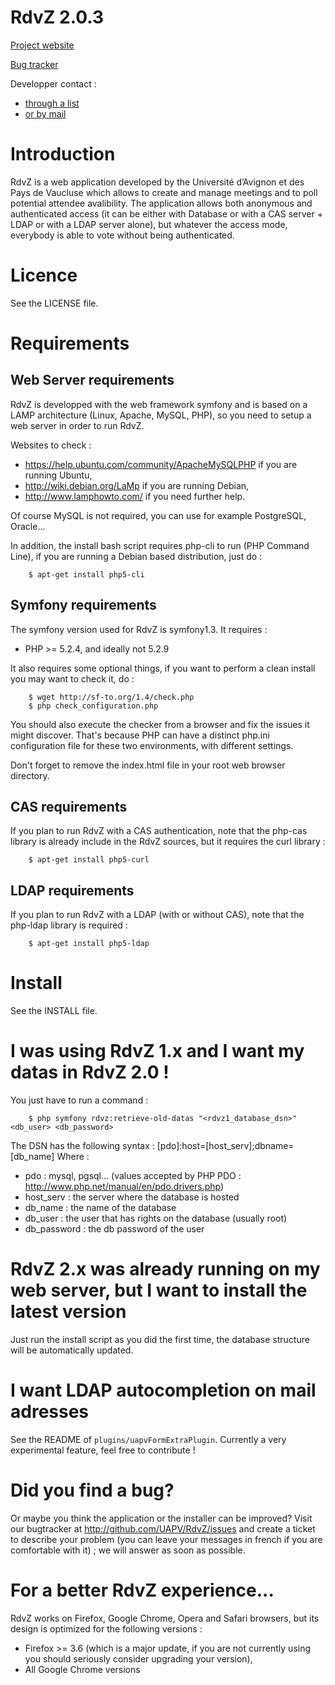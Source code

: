 # RdvZ 2.0.3


[Project website](http://gpl.univ-avignon.fr/rdvz/)


[Bug tracker](http://github.com/UAPV/RdvZ/issues)

Developper contact :  

* [through a list](https://listes.univ-avignon.fr/wws/info/gpl)
* [or by mail](romain.deveaud@univ-avignon.fr)



Introduction
============

RdvZ is a web application developed by the Université d’Avignon et des Pays 
de Vaucluse which allows to create and manage meetings and to poll potential 
attendee avalibility. The application allows both anonymous and authenticated 
access (it can be either with Database or with a CAS server + LDAP or with a 
LDAP server alone), but whatever the access mode, everybody is able to vote 
without being authenticated.



Licence
=======

See the LICENSE file.



Requirements
============

Web Server requirements
-----------------------

RdvZ is developped with the web framework symfony and is based on a LAMP
architecture (Linux, Apache, MySQL, PHP), so you need to setup a web server 
in order to run RdvZ. 

Websites to check :

* https://help.ubuntu.com/community/ApacheMySQLPHP if you are running Ubuntu, 
* http://wiki.debian.org/LaMp if you are running Debian,
* http://www.lamphowto.com/ if you need further help.

Of course MySQL is not required, you can use for example PostgreSQL, Oracle...

In addition, the install bash script requires php-cli to run (PHP Command Line),
if you are running a Debian based distribution, just do :

        $ apt-get install php5-cli
 

Symfony requirements
--------------------

The symfony version used for RdvZ is symfony1.3. It requires :

* PHP >= 5.2.4, and ideally not 5.2.9

It also requires some optional things, if you want to perform a clean install
you may want to check it, do :

        $ wget http://sf-to.org/1.4/check.php
        $ php check_configuration.php

You should also execute the checker from a browser and fix the issues it might 
discover. That's because PHP can have a distinct php.ini configuration file for 
these two environments, with different settings.

Don't forget to remove the index.html file in your root web browser directory.


CAS requirements
----------------

If you plan to run RdvZ with a CAS authentication, note that the php-cas library
is already include in the RdvZ sources, but it requires the curl library :

        $ apt-get install php5-curl


LDAP requirements
-----------------

If you plan to run RdvZ with a LDAP (with or without CAS), note that the php-ldap
library is required :

        $ apt-get install php5-ldap



Install
=======

See the INSTALL file.



I was using RdvZ 1.x and I want my datas in RdvZ 2.0 !
======================================================

You just have to run a command : 

        $ php symfony rdvz:retrieve-old-datas "<rdvz1_database_dsn>" <db_user> <db_password>

The DSN has the following syntax : [pdo]:host=[host_serv];dbname=[db_name]
Where :

* pdo         : mysql, pgsql... (values accepted by PHP PDO : http://www.php.net/manual/en/pdo.drivers.php)
* host_serv   : the server where the database is hosted
* db_name     : the name of the database 
* db_user     : the user that has rights on the database (usually root)
* db_password : the db password of the user


RdvZ 2.x was already running on my web server, but I want to install the latest version
=========================================================================================

Just run the install script as you did the first time, the database structure
will be automatically updated.



I want LDAP autocompletion on mail adresses
===========================================

See the README of `plugins/uapvFormExtraPlugin`. Currently a very experimental feature, 
feel free to contribute !    



Did you find a bug?
===================

Or maybe you think the application or the installer can be improved? Visit our 
bugtracker at http://github.com/UAPV/RdvZ/issues and create a ticket to describe 
your problem (you can leave your messages in french if you are comfortable with it) 
; we will answer as soon as possible.



For a better RdvZ experience...
===============================

RdvZ works on Firefox, Google Chrome, Opera and Safari browsers, but its design
is optimized for the following versions :

* Firefox >= 3.6 (which is a major update, if you are not currently using you should seriously consider upgrading your version),
* All Google Chrome versions
